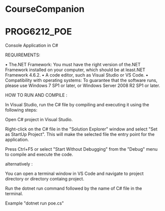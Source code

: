 # CourseCompanion


# PROG6212_POE
Console Application in C#


REQUIREMENTS:

•	The.NET Framework: You must have the right version of the.NET Framework installed on your computer, which should be at least.NET Framework 4.6.2.
•	A code editor, such as Visual Studio or VS Code.
•	Compatibility with operating systems: To guarantee that the software runs, please use Windows 7 SP1 or later, or Windows Server 2008 R2 SP1 or later.


HOW TO RUN AND COMPILE :

In Visual Studio,  run the C# file by compiling and executing it using the following steps:

Open C# project in Visual Studio.

Right-click on the C# file in the "Solution Explorer" window and select "Set as StartUp Project". This will make the selected file the entry point for the application.

Press Ctrl+F5 or select "Start Without Debugging" from the "Debug" menu to compile and execute the code.


alternatively :

You can open a terminal window in VS Code and navigate to project directory or directory containg project.

Run the dotnet run command followed by the name of C# file in the terminal.

Example "dotnet run poe.cs"

